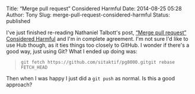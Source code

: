Title: “Merge pull request” Considered Harmful
Date: 2014-08-25 05:28
Author: Tony
Slug: merge-pull-request-considered-harmful
Status: published

I've just finished re-reading Nathaniel Talbott's post, [“Merge pull request” Considered Harmful](http://blog.spreedly.com/2014/06/24/merge-pull-request-considered-harmful/#.U_smDrthWFA) and I'm in complete agreement. I'm not sure I'd like to use Hub though, as it ties things too closely to GitHub. I wonder if there's a good way, just using Git? What I ended up doing was:

> `git fetch https://github.com/sitaktif/pg8000.gitgit rebase FETCH_HEAD `

Then when I was happy I just did a `git push` as normal. Is this a good approach?

</p>

